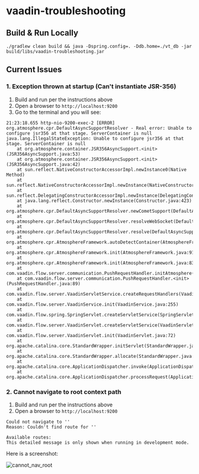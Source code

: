 # vaadin-troubleshooting

## Build & Run Locally
```
./gradlew clean build && java -Dspring.config=. -Ddb.home=./vt_db -jar build/libs/vaadin-troubleshooting.jar
```

## Current Issues
### 1. Exception thrown at startup (Can't instantiate JSR-356)
1. Build and run per the instructions above
2. Open a browser to `http://localhost:9200`
3. Go to the terminal and you will see:

```
21:23:18.655 http-nio-9200-exec-2 [ERROR] org.atmosphere.cpr.DefaultAsyncSupportResolver - Real error: Unable to configure jsr356 at that stage. ServerContainer is null
java.lang.IllegalStateException: Unable to configure jsr356 at that stage. ServerContainer is null
	at org.atmosphere.container.JSR356AsyncSupport.<init>(JSR356AsyncSupport.java:53)
	at org.atmosphere.container.JSR356AsyncSupport.<init>(JSR356AsyncSupport.java:42)
	at sun.reflect.NativeConstructorAccessorImpl.newInstance0(Native Method)
	at sun.reflect.NativeConstructorAccessorImpl.newInstance(NativeConstructorAccessorImpl.java:62)
	at sun.reflect.DelegatingConstructorAccessorImpl.newInstance(DelegatingConstructorAccessorImpl.java:45)
	at java.lang.reflect.Constructor.newInstance(Constructor.java:423)
	at org.atmosphere.cpr.DefaultAsyncSupportResolver.newCometSupport(DefaultAsyncSupportResolver.java:237)
	at org.atmosphere.cpr.DefaultAsyncSupportResolver.resolveWebSocket(DefaultAsyncSupportResolver.java:308)
	at org.atmosphere.cpr.DefaultAsyncSupportResolver.resolve(DefaultAsyncSupportResolver.java:294)
	at org.atmosphere.cpr.AtmosphereFramework.autoDetectContainer(AtmosphereFramework.java:2092)
	at org.atmosphere.cpr.AtmosphereFramework.init(AtmosphereFramework.java:914)
	at org.atmosphere.cpr.AtmosphereFramework.init(AtmosphereFramework.java:838)
	at com.vaadin.flow.server.communication.PushRequestHandler.initAtmosphere(PushRequestHandler.java:218)
	at com.vaadin.flow.server.communication.PushRequestHandler.<init>(PushRequestHandler.java:89)
	at com.vaadin.flow.server.VaadinServletService.createRequestHandlers(VaadinServletService.java:86)
	at com.vaadin.flow.server.VaadinService.init(VaadinService.java:255)
	at com.vaadin.flow.spring.SpringServlet.createServletService(SpringServlet.java:90)
	at com.vaadin.flow.server.VaadinServlet.createServletService(VaadinServlet.java:182)
	at com.vaadin.flow.server.VaadinServlet.init(VaadinServlet.java:72)
	at org.apache.catalina.core.StandardWrapper.initServlet(StandardWrapper.java:1124)
	at org.apache.catalina.core.StandardWrapper.allocate(StandardWrapper.java:777)
	at org.apache.catalina.core.ApplicationDispatcher.invoke(ApplicationDispatcher.java:688)
	at org.apache.catalina.core.ApplicationDispatcher.processRequest(ApplicationDispatcher.java:459)
```

### 2. Cannot navigate to root context path
1. Build and run per the instructions above
2. Open a browser to `http://localhost:9200`

```
Could not navigate to ''
Reason: Couldn't find route for ''

Available routes:
This detailed message is only shown when running in development mode.
```

Here is a screenshot:

![cannot_nav_root](pic.png)